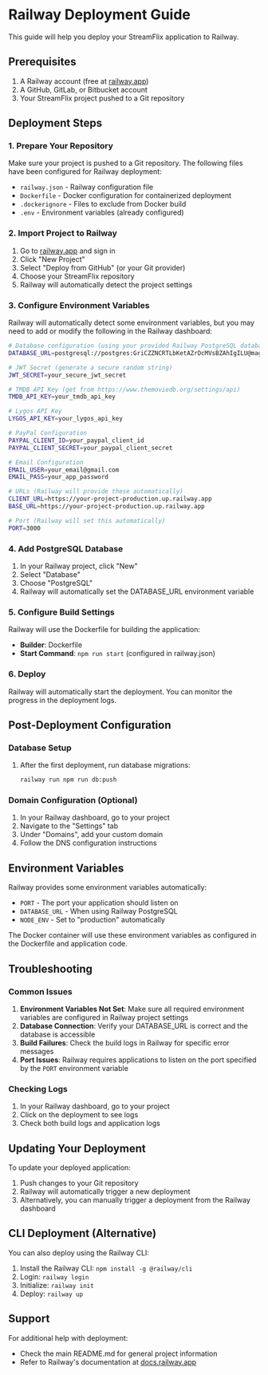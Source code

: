# Railway Deployment Guide

This guide will help you deploy your StreamFlix application to Railway.

## Prerequisites

1. A Railway account (free at [railway.app](https://railway.app))
2. A GitHub, GitLab, or Bitbucket account
3. Your StreamFlix project pushed to a Git repository

## Deployment Steps

### 1. Prepare Your Repository

Make sure your project is pushed to a Git repository. The following files have been configured for Railway deployment:

- `railway.json` - Railway configuration file
- `Dockerfile` - Docker configuration for containerized deployment
- `.dockerignore` - Files to exclude from Docker build
- `.env` - Environment variables (already configured)

### 2. Import Project to Railway

1. Go to [railway.app](https://railway.app) and sign in
2. Click "New Project"
3. Select "Deploy from GitHub" (or your Git provider)
4. Choose your StreamFlix repository
5. Railway will automatically detect the project settings

### 3. Configure Environment Variables

Railway will automatically detect some environment variables, but you may need to add or modify the following in the Railway dashboard:

```bash
# Database configuration (using your provided Railway PostgreSQL database)
DATABASE_URL=postgresql://postgres:GriCZZNCRTLbKetAZrDcMVsBZAhIgILU@maglev.proxy.rlwy.net:52057/railway

# JWT Secret (generate a secure random string)
JWT_SECRET=your_secure_jwt_secret

# TMDB API Key (get from https://www.themoviedb.org/settings/api)
TMDB_API_KEY=your_tmdb_api_key

# Lygos API Key
LYGOS_API_KEY=your_lygos_api_key

# PayPal Configuration
PAYPAL_CLIENT_ID=your_paypal_client_id
PAYPAL_CLIENT_SECRET=your_paypal_client_secret

# Email Configuration
EMAIL_USER=your_email@gmail.com
EMAIL_PASS=your_app_password

# URLs (Railway will provide these automatically)
CLIENT_URL=https://your-project-production.up.railway.app
BASE_URL=https://your-project-production.up.railway.app

# Port (Railway will set this automatically)
PORT=3000
```

### 4. Add PostgreSQL Database

1. In your Railway project, click "New"
2. Select "Database"
3. Choose "PostgreSQL"
4. Railway will automatically set the DATABASE_URL environment variable

### 5. Configure Build Settings

Railway will use the Dockerfile for building the application:
- **Builder**: Dockerfile
- **Start Command**: `npm run start` (configured in railway.json)

### 6. Deploy

Railway will automatically start the deployment. You can monitor the progress in the deployment logs.

## Post-Deployment Configuration

### Database Setup

1. After the first deployment, run database migrations:
   ```bash
   railway run npm run db:push
   ```

### Domain Configuration (Optional)

1. In your Railway dashboard, go to your project
2. Navigate to the "Settings" tab
3. Under "Domains", add your custom domain
4. Follow the DNS configuration instructions

## Environment Variables

Railway provides some environment variables automatically:
- `PORT` - The port your application should listen on
- `DATABASE_URL` - When using Railway PostgreSQL
- `NODE_ENV` - Set to "production" automatically

The Docker container will use these environment variables as configured in the Dockerfile and application code.

## Troubleshooting

### Common Issues

1. **Environment Variables Not Set**: Make sure all required environment variables are configured in Railway project settings
2. **Database Connection**: Verify your DATABASE_URL is correct and the database is accessible
3. **Build Failures**: Check the build logs in Railway for specific error messages
4. **Port Issues**: Railway requires applications to listen on the port specified by the `PORT` environment variable

### Checking Logs

1. In your Railway dashboard, go to your project
2. Click on the deployment to see logs
3. Check both build logs and application logs

## Updating Your Deployment

To update your deployed application:

1. Push changes to your Git repository
2. Railway will automatically trigger a new deployment
3. Alternatively, you can manually trigger a deployment from the Railway dashboard

## CLI Deployment (Alternative)

You can also deploy using the Railway CLI:

1. Install the Railway CLI: `npm install -g @railway/cli`
2. Login: `railway login`
3. Initialize: `railway init`
4. Deploy: `railway up`

## Support

For additional help with deployment:
- Check the main README.md for general project information
- Refer to Railway's documentation at [docs.railway.app](https://docs.railway.app)
